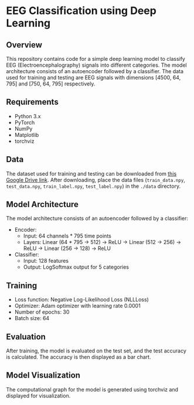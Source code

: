 # EEG Classification using Deep Learning

## Overview
This repository contains code for a simple deep learning model to classify EEG (Electroencephalography) signals into different categories. The model architecture consists of an autoencoder followed by a classifier. The data used for training and testing are EEG signals with dimensions [4500, 64, 795] and [750, 64, 795] respectively.

## Requirements
- Python 3.x
- PyTorch
- NumPy
- Matplotlib
- torchviz

## Data
The dataset used for training and testing can be downloaded from [this Google Drive link](https://drive.google.com/drive/folders/1ykR-mn4d4KfFeeNrfR6UdtebsNRY8PU2?usp=sharing). 
After downloading, place the data files (`train_data.npy`, `test_data.npy`, `train_label.npy`, `test_label.npy`) in the `./data` directory.


## Model Architecture
The model architecture consists of an autoencoder followed by a classifier:
- Encoder:
  - Input: 64 channels * 795 time points
  - Layers: Linear (64 * 795 -> 512) -> ReLU -> Linear (512 -> 256) -> ReLU -> Linear (256 -> 128) -> ReLU
- Classifier:
  - Input: 128 features
  - Output: LogSoftmax output for 5 categories

## Training
- Loss function: Negative Log-Likelihood Loss (NLLLoss)
- Optimizer: Adam optimizer with learning rate 0.0001
- Number of epochs: 30
- Batch size: 64

## Evaluation
After training, the model is evaluated on the test set, and the test accuracy is calculated. The accuracy is then displayed as a bar chart.

## Model Visualization
The computational graph for the model is generated using torchviz and displayed for visualization.
